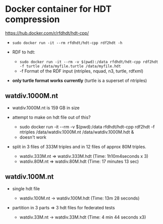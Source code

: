 
# Docker container for HDT compression

https://hub.docker.com/r/rfdhdt/hdt-cpp/

* `sudo docker run -it --rm rfdhdt/hdt-cpp rdf2hdt -h`

* RDF to hdt:
	- `sudo docker run -it --rm -v $(pwd):/data rfdhdt/hdt-cpp rdf2hdt -f turtle /data/myfile.turtle /data/myfile.hdt`
	- -f <format>	Format of the RDF input (ntriples, nquad, n3, turtle, rdfxml)

-  **only turtle format works currently** (turtle is a superset of ntriples)


## watdiv.1000M.nt

* watdiv.1000M.nt is 159 GB in size
* attempt to make on hdt file out of this?
	- sudo docker run -it --rm -v $(pwd):/data rfdhdt/hdt-cpp rdf2hdt -f ntriples /data/watdiv.1000M.nt /data/watdiv.1000M.hdt &
	- doesn't work

* split in 3 files of 333M triples and in 12 files of approx 80M triples.
	- watdiv.333M.nt => watdiv.333M.hdt (Time: 1h10m4seconds x 3)
	- watdiv.80M.nt => watdiv.80M.hdt (Time: 17 minutes 13 sec)

## watdiv.100M.nt

* single hdt file 
	- watdiv.100M.nt -> watdiv.100M.hdt (Time:  13m 28 seconds)

* partition in 3 parts => 3 hdt files for federated tests
	- watdiv.33M.nt -> watdiv.33M.hdt (Time: 4 min 44 seconds x3)



